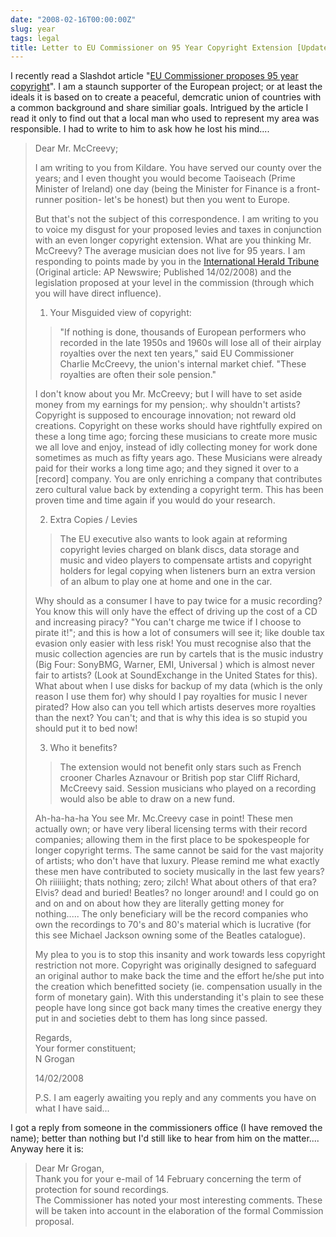 ```yaml
---
date: "2008-02-16T00:00:00Z"
slug: year
tags: legal
title: Letter to EU Commissioner on 95 Year Copyright Extension [Updated]
---
```


I recently read a Slashdot article "[EU Commissioner proposes 95 year
copyright](http://slashdot.org/article.pl?sid=08/02/14/1626228)". I am a
staunch supporter of the European project; or at least the ideals it is
based on to create a peaceful, demcratic union of countries with a
common background and share similiar goals. Intrigued by the article I
read it only to find out that a local man who used to represent my area
was responsible. I had to write to him to ask how he lost his mind....  
  
> Dear Mr. McCreevy;  
>   
> I am writing to you from Kildare. You have served our county over the
> years; and I even thought you would become Taoiseach (Prime Minister
> of Ireland) one day (being the Minister for Finance is a front-runner
> position- let's be honest) but then you went to Europe.  
>   
> But that's not the subject of this correspondence. I am writing to you
> to voice my disgust for your proposed levies and taxes in conjunction
> with an even longer copyright extension. What are you thinking Mr.
> McCreevy? The average musician does not live for 95 years. I am
> responding to points made by you in the [International Herald
> Tribune](http://www.iht.com/articles/ap/2008/02/14/business/EU-FIN-EU-Music-Royalties.php)
> (Original article: AP Newswire; Published 14/02/2008) and the
> legislation proposed at your level in the commission (through which
> you will have direct influence).  
>   
> 1. Your Misguided view of copyright:  
> > "If nothing is done, thousands of European performers who recorded
> > in the late 1950s and 1960s will lose all of their airplay royalties
> > over the next ten years," said EU Commissioner Charlie McCreevy, the
> > union's internal market chief. "These royalties are often their sole
> > pension."
>
> I don't know about you Mr. McCreevy; but I will have to set aside
> money from my earnings for my pension;. why shouldn't artists?
> Copyright is supposed to encourage innovation; not reward old
> creations. Copyright on these works should have rightfully expired on
> these a long time ago; forcing these musicians to create more music we
> all love and enjoy, instead of idly collecting money for work done
> sometimes as much as fifty years ago. These Musicians were already
> paid for their works a long time ago; and they signed it over to a
> [record] company. You are only enriching a company that contributes
> zero cultural value back by extending a copyright term. This has been
> proven time and time again if you would do your research.  
>   
> 2. Extra Copies / Levies  
> > The EU executive also wants to look again at reforming copyright
> > levies charged on blank discs, data storage and music and video
> > players to compensate artists and copyright holders for legal
> > copying when listeners burn an extra version of an album to play one
> > at home and one in the car.
>
>   
> Why should as a consumer I have to pay twice for a music recording?
> You know this will only have the effect of driving up the cost of a CD
> and increasing piracy? "You can't charge me twice if I choose to
> pirate it!"; and this is how a lot of consumers will see it; like
> double tax evasion only easier with less risk! You must recognise also
> that the music collection agencies are run by cartels that is the
> music industry (Big Four: SonyBMG, Warner, EMI, Universal ) which is
> almost never fair to artists? (Look at SoundExchange in the United
> States for this). What about when I use disks for backup of my data
> (which is the only reason I use them for) why should I pay royalties
> for music I never pirated? How also can you tell which artists
> deserves more royalties than the next? You can't; and that is why this
> idea is so stupid you should put it to bed now!  
>   
> 3. Who it benefits?  
>   
> > The extension would not benefit only stars such as French crooner
> > Charles Aznavour or British pop star Cliff Richard, McCreevy said.
> > Session musicians who played on a recording would also be able to
> > draw on a new fund.
>
>   
> Ah-ha-ha-ha You see Mr. Mc.Creevy case in point! These men actually
> own; or have very liberal licensing terms with their record companies;
> allowing them in the first place to be spokespeople for longer
> copyright terms. The same cannot be said for the vast majority of
> artists; who don't have that luxury. Please remind me what exactly
> these men have contributed to society musically in the last few years?
> Oh riiiiiight; thats nothing; zero; zilch! What about others of that
> era? Elvis? dead and buried! Beatles? no longer around! and I could go
> on and on and on about how they are literally getting money for
> nothing..... The only beneficiary will be the record companies who own
> the recordings to 70's and 80's material which is lucrative (for this
> see Michael Jackson owning some of the Beatles catalogue).  
>   
>   
> My plea to you is to stop this insanity and work towards less
> copyright restriction not more. Copyright was originally designed to
> safeguard an original author to make back the time and the effort
> he/she put into the creation which benefitted society (ie.
> compensation usually in the form of monetary gain). With this
> understanding it's plain to see these people have long since got back
> many times the creative energy they put in and societies debt to them
> has long since passed.  
>   
> Regards,  
> Your former constituent;  
> N Grogan  
>   
> 14/02/2008  
>   
>   
> P.S. I am eagerly awaiting you reply and any comments you have on what
> I have said...

I got a reply from someone in the commissioners office (I have removed
the name); better than nothing but I'd still like to hear from him on
the matter.... Anyway here it is:  
  
> Dear Mr Grogan,   
> Thank you for your e-mail of 14 February concerning the term of
> protection for sound recordings.   
> The Commissioner has noted your most interesting comments. These will
> be taken into account in the elaboration of the formal Commission
> proposal.
